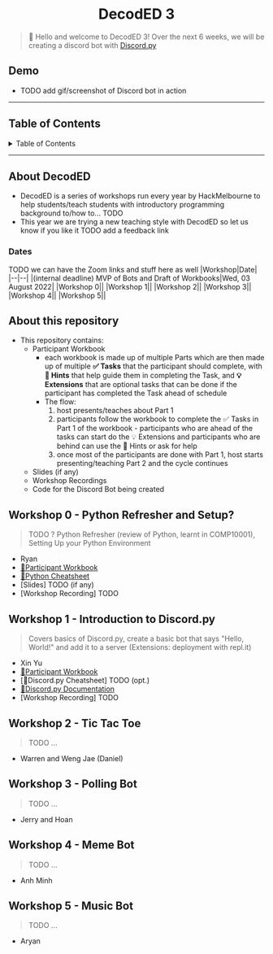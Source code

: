 <h1 align="center">DecodED 3</h1>

> 👋 Hello and welcome to DecodED 3! Over the next 6 weeks, we will be creating a discord bot with [Discord.py](https://discordpy.readthedocs.io/en/stable/index.html)

<h2>Demo</h2>

* TODO add gif/screenshot of Discord bot in action

---

<h2>Table of Contents</h2>
<details>
<summary>Table of Contents</summary>

- [About DecodED](#about-decoded)
  - [Dates](#dates)
- [About this repository](#about-this-repository)
- [Workshop 0 - Python Refresher and Setup?](#workshop-0---python-refresher-and-setup)
- [Workshop 1 - Introduction to Discord.py](#workshop-1---introduction-to-discordpy)
- [Workshop 2 - Tic Tac Toe](#workshop-2---tic-tac-toe)
- [Workshop 3 - Polling Bot](#workshop-3---polling-bot)
- [Workshop 4 - Meme Bot](#workshop-4---meme-bot)
- [Workshop 5 - Music Bot](#workshop-5---music-bot)

</details>

---

## About DecodED
* DecodED is a series of workshops run every year by HackMelbourne to help students/teach students with introductory programming background to/how to... TODO
* This year we are trying a new teaching style with DecodED so let us know if you like it TODO add a feedback link
### Dates
TODO we can have the Zoom links and stuff here as well
|Workshop|Date|
|--|--|
|(internal deadline) MVP of Bots and Draft of Workbooks|Wed, 03 August 2022|
|Workshop 0||
|Workshop 1||
|Workshop 2||
|Workshop 3||
|Workshop 4||
|Workshop 5||

## About this repository
* This repository contains:
  * Participant Workbook
    * each workbook is made up of multiple Parts which are then made up of multiple **✅ Tasks** that the participant should complete, with **🧩 Hints** that help guide them in completing the Task, and **💡 Extensions** that are optional tasks that can be done if the participant has completed the Task ahead of schedule
    * The flow:
      1. host presents/teaches about Part 1
      2. participants follow the workbook to complete the ✅ Tasks in Part 1 of the workbook - participants who are ahead of the tasks can start do the 💡 Extensions and participants who are behind can use the 🧩 Hints or ask for help
      3. once most of the participants are done with Part 1, host starts presenting/teaching Part 2 and the cycle continues
  * Slides (if any)
  * Workshop Recordings
  * Code for the Discord Bot being created

## Workshop 0 - Python Refresher and Setup?
> TODO ? Python Refresher (review of Python, learnt in COMP10001), Setting Up your Python Environment
* Ryan
* [📔Participant Workbook](w0-participant-workbook.md)
* [🐍Python Cheatsheet](python-cheatsheet.md)
* [Slides] TODO (if any)
* [Workshop Recording] TODO

## Workshop 1 - Introduction to Discord.py
> Covers basics of Discord.py, create a basic bot that says "Hello, World!" and add it to a server (Extensions: deployment with repl.it)
* Xin Yu
* [📔Participant Workbook](w1-participant-workbook.md)
* [👾Discord.py Cheatsheet] TODO (opt.)
* [🔗Discord.py Documentation](https://discordpy.readthedocs.io/en/stable/index.html)
* [Workshop Recording] TODO

## Workshop 2 - Tic Tac Toe
> TODO ...
* Warren and Weng Jae (Daniel)

## Workshop 3 - Polling Bot
> TODO ...
* Jerry and Hoan

## Workshop 4 - Meme Bot
> TODO ...
* Anh Minh

## Workshop 5 - Music Bot
> TODO ...
* Aryan
